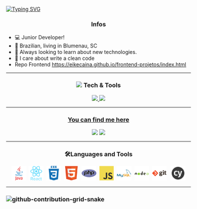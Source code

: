[![Typing SVG](https://readme-typing-svg.demolab.com/?lines=Hi+I'm+Eike+Hank!;Junior+Developer)](https://git.io/typing-svg)


<h3 align="center">Infos</h3>

- 💻 Junior Developer!
- 🏡 Brazilian, living in Blumenau, SC
- 🌱 Always looking to learn about new technologies.
- 👼 I care about write a clean code
- Repo Frontend https://eikecaina.github.io/frontend-projetos/index.html


---

<h3 align="center"><img src="https://github.com/naruhitokaide/naruhitokaide/blob/main/code.gif" height="20"/> Tech & Tools</h3>

<div align="center">
  <a href="https://github.com/eikecaina">
  <img height="180em" src="https://github-readme-stats.vercel.app/api?username=eikecaina&show_icons=true&theme=dracula&include_all_commits=true&count_private=true"/>
  <img height="180em" src="https://github-readme-stats.vercel.app/api/top-langs/?username=eikecaina&layout=compact&langs_count=7&theme=dracula"/>
</div>
 
  
 ---
 
 <h3 align="center">You can find me here</h3>

 <div align="center"><a href="https://www.linkedin.com/in/eike-hank-89a5741a4/"><img src="https://img.shields.io/badge/-LinkedIn-%230077B5?style=for-the-badge&logo=linkedin&logoColor=white" target="_blanck"></a>&nbsp;<a href="mailto:cainaeike@gmail.com"><img src="https://img.shields.io/badge/-Gmail-%23333?style=for-the-badge&logo=gmail&logoColor=c71610" target="_blank"></a>    
 </div>
 


---

 <h3 align="center">🛠️Languages and Tools</h3>

 <div align="center">
  <img src="https://github.com/devicons/devicon/blob/master/icons/java/java-original-wordmark.svg" title="Java" alt="Java" width="40" height="40"/>&nbsp;
  <img src="https://github.com/devicons/devicon/blob/master/icons/react/react-original-wordmark.svg" title="React" alt="React" width="40" height="40"/>&nbsp;
  <img src="https://github.com/devicons/devicon/blob/master/icons/css3/css3-plain-wordmark.svg"  title="CSS3" alt="CSS" width="40" height="40"/>&nbsp;
  <img src="https://github.com/devicons/devicon/blob/master/icons/html5/html5-original.svg" title="HTML5" alt="HTML" width="40" height="40"/>&nbsp;
  <img src="https://github.com/devicons/devicon/blob/master/icons/php/php-original.svg" title="PHP" alt="PHP" widht="40" height="40"/>&nbsp;
  <img src="https://github.com/devicons/devicon/blob/master/icons/javascript/javascript-original.svg" title="JavaScript" alt="JavaScript" width="40" height="40"/>&nbsp;  
   <img src="https://github.com/devicons/devicon/blob/master/icons/mysql/mysql-original-wordmark.svg" title="MySQL"  alt="MySQL" width="40" height="40"/>&nbsp;
  <img src="https://github.com/devicons/devicon/blob/master/icons/nodejs/nodejs-original-wordmark.svg" title="NodeJS" alt="NodeJS" width="40" height="40"/>&nbsp;  
  <img src="https://github.com/devicons/devicon/blob/master/icons/git/git-original-wordmark.svg" title="Git" **alt="Git" width="40" height="40"/>
 &nbsp;
  <img src="https://github.com/JhonathanRibeiro/CypressIcons/blob/main/icons/icon_128x128.png" title="Cypress" **alt="Cypress" width="40" height="40"/>
</div>
 

---   
### ![github-contribution-grid-snake](https://user-images.githubusercontent.com/65792157/204108530-badf8507-72eb-452b-aad8-147bad02a62f.svg)
